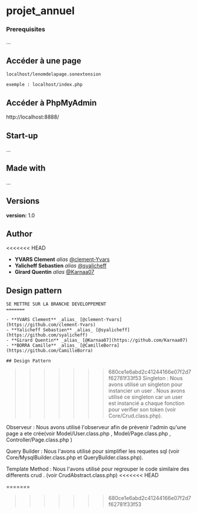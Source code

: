 # projet_annuel

### Prerequisites

...

## Accéder à une page

```
localhost/lenomdelapage.sonextension

exemple : localhost/index.php
```

## Accéder à PhpMyAdmin

http://localhost:8888/

## Start-up

...

## Made with

...

## Versions

**version:** 1.0

## Author
<<<<<<< HEAD
* **YVARS Clement** _alias_ [@clement-Yvars](https://github.com/clement-Yvars)
* **Yalicheff Sebastien** _alias_ [@syalicheff](https://github.com/syalicheff)
* **Girard Quentin** _alias_ [@Karnaa07](https://github.com/Karnaa07)

## Design pattern

```
SE METTRE SUR LA BRANCHE DEVELOPPEMENT
=======

- **YVARS Clement** _alias_ [@clement-Yvars](https://github.com/clement-Yvars)
- **Yalicheff Sebastien** _alias_ [@syalicheff](https://github.com/syalicheff)
- **Girard Quentin** _alias_ [@Karnaa07](https://github.com/Karnaa07)
- **BORRA Camille** _alias_ [@CamilleBorra](https://github.com/CamilleBorra)

## Design Pattern

```
>>>>>>> 680ce1e6abd2c41244166e07f2d7f62781f33f53
Singleton : Nous avons utilisé un singleton pour instancier un user . Nous avons utilisé ce singleton car un user est instancié a chaque fonction pour verifier son token (voir Core/Crud.class.php).

Observeur : Nous avons utilisé l'observeur afin de prévenir l'admin qu'une page a ete crée(voir Model/User.class.php , Model/Page.class.php , Controller/Page.class.php )

Query Builder : Nous l'avons utilisé pour simplifier les requetes sql (voir Core/MysqlBuilder.class.php et QueryBuilder.class.php).

Template Method : Nous l'avons utilisé pour regrouper le code similaire des differents crud . (voir CrudAbstract.class.php)
<<<<<<< HEAD

=======
>>>>>>> 680ce1e6abd2c41244166e07f2d7f62781f33f53
```
